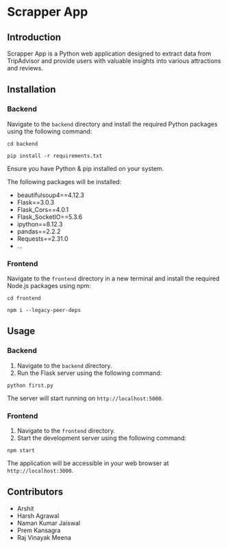 # Scrapper App

## Introduction

Scrapper App is a Python web application designed to extract data from TripAdvisor and provide users with valuable insights into various attractions and reviews.

## Installation

### Backend

Navigate to the `backend` directory and install the required Python packages using the following command:

```
cd backend
```

```
pip install -r requirements.txt
```

Ensure you have Python & pip installed on your system.

The following packages will be installed:

- beautifulsoup4==4.12.3
- Flask==3.0.3
- Flask_Cors==4.0.1
- Flask_SocketIO==5.3.6
- ipython==8.12.3
- pandas==2.2.2
- Requests==2.31.0
- ...

### Frontend

Navigate to the `frontend` directory in a new terminal and install the required Node.js packages using npm:

```
cd frontend
```

```
npm i --legacy-peer-deps
```

## Usage

### Backend

1. Navigate to the `backend` directory.
2. Run the Flask server using the following command:

```
python first.py
```

The server will start running on `http://localhost:5000`.

### Frontend

1. Navigate to the `frontend` directory.
2. Start the development server using the following command:

```
npm start
```

The application will be accessible in your web browser at `http://localhost:3000`.

## Contributors

- Arshit
- Harsh Agrawal
- Naman Kumar Jaiswal
- Prem Kansagra
- Raj Vinayak Meena
